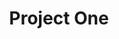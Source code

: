 ---
title: "Project One"
layout: single
excerpt: "Short description"
category: "Web"
header:
  teaser: /assets/images/bio-photo.jpg
---